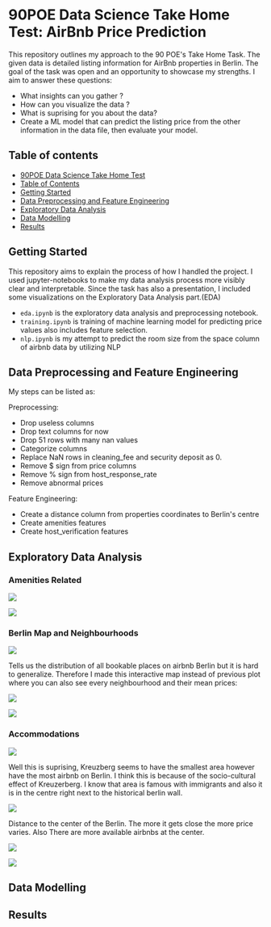 # 90POE Data Science Take Home Test: AirBnb Price Prediction

This repository outlines my approach to the 90 POE's Take Home Task. The given data is detailed listing information for AirBnb properties in Berlin. The goal of the task was open and an opportunity to showcase my strengths. I aim to answer these questions:

* What insights can you gather ? 
* How can you visualize the data ? 
* What is suprising for you about the data?
* Create a ML model that can predict the listing price from the other information in the data file, then evaluate your model.

## Table of contents
- [90POE Data Science Take Home Test](#90poe-data-science-take-home-test-airbnb-price-prediction)
- [Table of Contents](#table-of-contents)
- [Getting Started](#getting-started)
- [Data Preprocessing and Feature Engineering](#data-preprocessing-and-feature-engineering)
- [Exploratory Data Analysis](#exploratory-data-analysis)
- [Data Modelling](#data-modelling)
- [Results](#results)

## Getting Started
This repository aims to explain the process of how I handled the project. I used jupyter-notebooks to make my data analysis process more visibly clear and interpretable. Since the task has also a presentation, I included some visualizations on the Exploratory Data Analysis part.(EDA)


* `eda.ipynb` is the exploratory data analysis and preprocessing notebook.
* `training.ipynb` is training of machine learning model for predicting price values also includes feature selection.
* `nlp.ipynb` is my attempt to predict the room size from the space column of airbnb data by utilizing NLP

## Data Preprocessing and Feature Engineering
My steps can be listed as:

Preprocessing:
* Drop useless columns
* Drop text columns for now
* Drop 51 rows with many nan values
* Categorize columns
* Replace NaN rows in cleaning_fee and security deposit as 0.
* Remove $ sign from price columns
* Remove % sign from host_response_rate
* Remove abnormal prices

Feature Engineering:
* Create a distance column from properties coordinates to Berlin's centre
* Create amenities features
* Create host_verification features


## Exploratory Data Analysis

### Amenities Related
<p align="left">
  <img src="https://user-images.githubusercontent.com/32769732/133608303-822eccf3-e8de-4af1-a8c7-dcc18e8bcaaa.png">
</p>
<p align="left">
  <img src="https://user-images.githubusercontent.com/32769732/133609722-16907c7f-18cb-468c-ad67-3fd8edc5385f.png">
</p>

### Berlin Map and Neighbourhoods

<p align="left">
  <img src="https://user-images.githubusercontent.com/32769732/133525987-ba9d6186-464c-4ca3-838c-0a62e7338e85.png">
</p>

Tells us the distribution of all bookable places on airbnb Berlin but it is hard to generalize. Therefore
I made this interactive map instead of previous plot where you can also see every neighbourhood and their mean prices:

<p align="left">
  <img src="https://user-images.githubusercontent.com/32769732/133648909-bd5d16cc-9ede-4f85-a08f-266622fdac39.png">
</p>
 <p align="left">
  <img src="https://user-images.githubusercontent.com/32769732/133651065-ebd77cbd-d585-4187-b9f4-73a11b888205.png">
</p>


### Accommodations
 
 <p align="left">
  <img src="https://user-images.githubusercontent.com/32769732/133595362-9118d4f0-d533-4b9b-9950-68c1b27e497f.png">
</p>
Well this is suprising, Kreuzberg seems to have the smallest area however have the most airbnb on Berlin. I think this is because of the socio-cultural effect of Kreuzerberg. I know that area is famous with immigrants and also it is in the centre right next to the historical berlin wall.

 <p align="left">
  <img src="https://user-images.githubusercontent.com/32769732/133649293-c4097a78-e482-40d7-9d03-dde941c3c1c4.png">
</p>

Distance to the center of the Berlin. The more it gets close the more price varies. Also There are more available airbnbs at the center. 

 <p align="left">
  <img src="https://user-images.githubusercontent.com/32769732/133661676-070d4ac3-997f-4744-8f2a-6462635336a6.png">
</p>

 <p align="left">
  <img src="https://user-images.githubusercontent.com/32769732/133661609-718ab7dd-bf4d-4a2d-aa04-c4d4a781f561.png">
</p>




## Data Modelling

## Results
